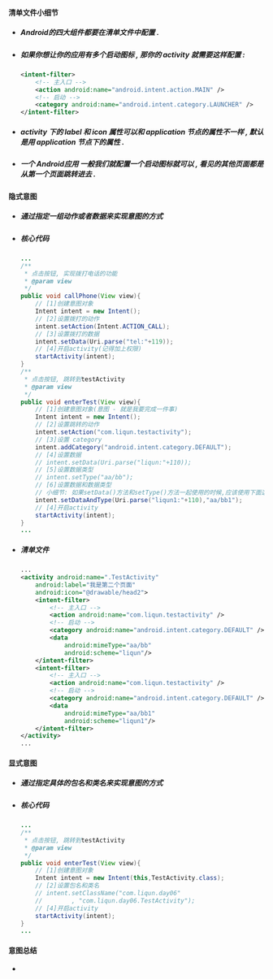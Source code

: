 #### 清单文件小细节

* ##### Android的四大组件都要在清单文件中配置 .
* ##### 如果你想让你的应用有多个启动图标 , 那你的 activity 就需要这样配置 :

  ```xml
  <intent-filter>
      <!-- 主入口 -->
      <action android:name="android.intent.action.MAIN" />
      <!-- 启动 -->
      <category android:name="android.intent.category.LAUNCHER" />
  </intent-filter>
  ```
* ##### activity 下的 label 和 icon 属性可以和 application 节点的属性不一样 , 默认是用 application 节点下的属性 .
* ##### 一个 Android应用 一般我们就配置一个启动图标就可以 , 看见的其他页面都是从第一个页面跳转进去 .

#### 隐式意图

* ##### 通过指定一组动作或者数据来实现意图的方式
* ##### 核心代码

  ```java
  ...
  /**
   * 点击按钮, 实现拨打电话的功能
   * @param view
   */
  public void callPhone(View view){
      // [1]创建意图对象
      Intent intent = new Intent();
      // [2]设置拨打的动作
      intent.setAction(Intent.ACTION_CALL);
      // [3]设置拨打的数据
      intent.setData(Uri.parse("tel:"+119));
      // [4]开启activity(记得加上权限)
      startActivity(intent);
  }
  /**
   * 点击按钮, 跳转到testActivity
   * @param view
   */
  public void enterTest(View view){
      // [1]创建意图对象(意图 - 就是我要完成一件事)
      Intent intent = new Intent();
      // [2]设置跳转的动作
      intent.setAction("com.liqun.testactivity");
      // [3]设置 category
      intent.addCategory("android.intent.category.DEFAULT");
      // [4]设置数据
      // intent.setData(Uri.parse("liqun:"+110));
      // [5]设置数据类型
      // intent.setType("aa/bb");
      // [6]设置数据和数据类型
      // 小细节: 如果setData()方法和setType()方法一起使用的时候,应该使用下面这个方法
      intent.setDataAndType(Uri.parse("liqun1:"+110),"aa/bb1");
      // [4]开启activity
      startActivity(intent);
  }
  ...
  ```
* ##### 清单文件

  ```xml
  ...
  <activity android:name=".TestActivity"
      android:label="我是第二个页面"
      android:icon="@drawable/head2">
      <intent-filter>
          <!-- 主入口 -->
          <action android:name="com.liqun.testactivity" />
          <!-- 启动 -->
          <category android:name="android.intent.category.DEFAULT" />
          <data
              android:mimeType="aa/bb"
              android:scheme="liqun"/>
      </intent-filter>
      <intent-filter>
          <!-- 主入口 -->
          <action android:name="com.liqun.testactivity" />
          <!-- 启动 -->
          <category android:name="android.intent.category.DEFAULT" />
          <data
              android:mimeType="aa/bb1"
              android:scheme="liqun1"/>
      </intent-filter>
  </activity>
  ...
  ```

#### 显式意图

* ##### 通过指定具体的包名和类名来实现意图的方式
* ##### 核心代码

  ```java
  ...
  /**
   * 点击按钮, 跳转到testActivity
   * @param view
   */
  public void enterTest(View view){
      // [1]创建意图对象
      Intent intent = new Intent(this,TestActivity.class);
      // [2]设置包名和类名
      // intent.setClassName("com.liqun.day06"
      //        , "com.liqun.day06.TestActivity");
      // [4]开启activity
      startActivity(intent);
  }
  ...
  ```

#### 意图总结

* 


